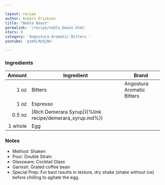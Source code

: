 ```yaml
---

layout: recipe
author: Anders Erickson
title: "Noble Beast"
permalink: '/recipe/noble_beast.html'
stars: 0
category: 'Angostura Aromatic Bitters '
youtube: 'pzmVLMzQjNo'

---
```


### Ingredients

| Amount  | Ingredient               | Brand                   |
| ------: | -------------------------------------------------------- | -------------------------- |
|    1 oz | Bitters                                                  | Angostura Aromatic Bitters |
|    1 oz | Espresso                                                 |
|  0.5 oz | [Rich Demerara Syrup]({%link recipe/demerara_syrup.md%}) |
| 1 whole | Egg                                                      |

### Notes

- Method: Shaken
- Pour: Double Strain
- Glassware: Cocktail Glass
- Garnish: Grated coffee bean
- Special Prep: For best results in texture, dry shake (shake without ice) before chilling to agitate the egg.

